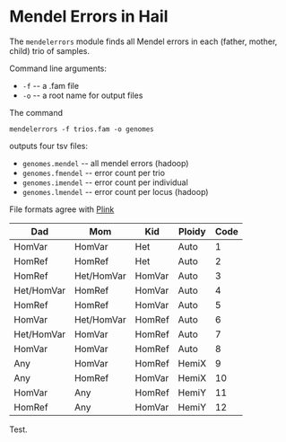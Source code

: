 # Mendel Errors in Hail

The `mendelerrors` module finds all Mendel errors in each (father, mother, child) trio of samples.

Command line arguments:
 - `-f` -- a .fam file
 - `-o` -- a root name for output files

The command
```
mendelerrors -f trios.fam -o genomes
```
outputs four tsv files:

- `genomes.mendel` -- all mendel errors (hadoop)
- `genomes.fmendel` -- error count per trio
- `genomes.imendel` -- error count per individual
- `genomes.lmendel` -- error count per locus (hadoop)

File formats agree with [Plink](https://www.cog-genomics.org/plink2/formats#mendel)

Dad    | Mom    | Kid    | Ploidy | Code
---    | ---    | ---    | ---    | ---
HomVar | HomVar |    Het | Auto   | 1
HomRef | HomRef |    Het | Auto   | 2
HomRef | Het/HomVar | HomVar | Auto   | 3
Het/HomVar | HomRef | HomVar | Auto   | 4
HomRef | HomRef | HomVar | Auto   | 5
HomVar | Het/HomVar | HomRef | Auto   | 6
Het/HomVar | HomVar | HomRef | Auto   | 7
HomVar | HomVar | HomRef | Auto   | 8
Any   | HomVar | HomRef | HemiX  | 9
Any   | HomRef | HomVar | HemiX  | 10
HomVar | Any   | HomRef | HemiY  | 11
HomRef | Any   | HomVar | HemiY  | 12

Test.
